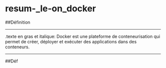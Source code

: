 # resum-_le-on_docker
##Définition
***
.texte en gras et italique: 
Docker est une plateforme de conteneurisation qui permet de créer, déployer et exécuter des applications dans des conteneurs.
***
##Déf
